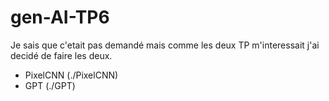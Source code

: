 # gen-AI-TP6

Je sais que c'etait pas demandé mais comme les deux TP m'interessait j'ai decidé de faire les deux.

- PixelCNN (./PixelCNN)
- GPT (./GPT)
